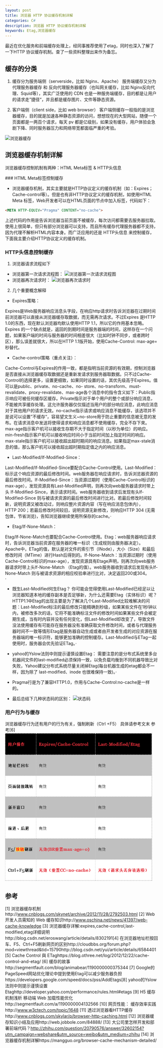 ```yaml
---
layout: post
title: 浏览器 HTTP 协议缓存机制详解
categories: C#
description: 浏览器 HTTP 协议缓存机制详解
keywords: Etag,浏览器缓存
---
```


最近在优化服务和前端缓存处理上，经同事推荐使用了etag，同时也深入了解了一下HTTP 协议缓存机制。查了一些资料整理出来作为备忘。

## 缓存的分类
1. 缓存分为服务端侧（serverside，比如 Nginx、Apache）
服务端缓存又分为 代理服务器缓存 和 反向代理服务器缓存（也叫网关缓存，比如 Nginx反向代理、Squid等），其实广泛使用的 CDN 也是一种服务端缓存，目的都是让用户的请求走”捷径“，并且都是缓存图片、文件等静态资源。

2. 客户端侧（client side，比如 web browser）
客户端侧缓存一般指的是浏览器缓存，目的就是加速各种静态资源的访问，想想现在的大型网站，随便一个页面都是一两百个请求，每天 pv 都是亿级别，如果没有缓存，用户体验会急剧下降、同时服务器压力和网络带宽都面临严重的考验。

![浏览器缓存](http://mumupudding.oss-cn-hangzhou.aliyuncs.com/wp-content/uploads/2016/08/29261470980009.jpg)


## 浏览器缓存机制详解

浏览器缓存控制机制有两种：HTML Meta标签  & HTTP头信息

### HTML Meta标签控制缓存
- 浏览器缓存机制，其实主要就是HTTP协议定义的缓存机制（如：Expires；Cache-control等）。但是也有非HTTP协议定义的缓存机制，如使用HTML Meta 标签，Web开发者可以在HTML页面的<head>节点中加入<meta>标签，代码如下：
```html
<META HTTP-EQUIV="Pragma" CONTENT="no-cache">
```
上述代码的作用是告诉浏览器当前页面不被缓存，每次访问都需要去服务器拉取。使用上很简单，但只有部分浏览器可以支持，而且所有缓存代理服务器都不支持，因为代理不解析HTML内容本身。而广泛应用的还是 HTTP头信息 来控制缓存，下面我主要介绍HTTP协议定义的缓存机制。

### HTTP头信息控制缓存
1. 浏览器请求流程如下         
- 浏览器第一次请求流程图：
![浏览器第一次请求流程图](http://mumupudding.oss-cn-hangzhou.aliyuncs.com/wp-content/uploads/2016/08/21351470980010.png)
- 浏览器再次请求时：
![浏览器再次请求时](http://mumupudding.oss-cn-hangzhou.aliyuncs.com/wp-content/uploads/2016/08/25601470980010.png)

2. 几个重要概念解释  
   
- Expires策略：

Expires是Web服务器响应消息头字段，在响应http请求时告诉浏览器在过期时间前浏览器可以直接从浏览器缓存取数据，而无需再次请求。不过Expires 是HTTP 1.0的东西，现在默认浏览器均默认使用HTTP 1.1，所以它的作用基本忽略。Expires 的一个缺点就是，返回的到期时间是服务器端的时间，这样存在一个问题，如果客户端的时间与服务器的时间相差很大（比如时钟不同步，或者跨时区），那么误差就很大，所以在HTTP 1.1版开始，使用Cache-Control: max-age=秒替代。
      
- Cache-control策略（重点关注）：

Cache-Control与Expires的作用一致，都是指明当前资源的有效期，控制浏览器是否直接从浏览器缓存取数据还是重新发请求到服务器取数据。只不过Cache-Control的选择更多，设置更细致，如果同时设置的话，其优先级高于Expires。值可以是public、private、no-cache、no- store、no-transform、must-revalidate、proxy-revalidate、max-age各个消息中的指令含义如下：Public指示响应可被任何缓存区缓存。Private指示对于单个用户的整个或部分响应消息，不能被共享缓存处理。这允许服务器仅仅描述当用户的部分响应消息，此响应消息对于其他用户的请求无效。no-cache指示请求或响应消息不能缓存，该选项并不是说可以设置”不缓存“，容易望文生义~no-store用于防止重要的信息被无意的发布。在请求消息中发送将使得请求和响应消息都不使用缓存，完全不存下來。max-age指示客户机可以接收生存期不大于指定时间（以秒为单位）的响应。min-fresh指示客户机可以接收响应时间小于当前时间加上指定时间的响应。max-stale指示客户机可以接收超出超时期间的响应消息。如果指定max-stale消息的值，那么客户机可以接收超出超时期指定值之内的响应消息。

- Last-Modified/If-Modified-Since：

Last-Modified/If-Modified-Since要配合Cache-Control使用。Last-Modified：标示这个响应资源的最后修改时间。web服务器在响应请求时，告诉浏览器资源的最后修改时间。If-Modified-Since：当资源过期时（使用Cache-Control标识的max-age），发现资源具有Last-Modified声明，则再次向web服务器请求时带上头 If-Modified-Since，表示请求时间。web服务器收到请求后发现有头If-Modified-Since 则与被请求资源的最后修改时间进行比对。若最后修改时间较新，说明资源又被改动过，则响应整片资源内容（写在响应消息包体内），HTTP 200；若最后修改时间较旧，说明资源无新修改，则响应HTTP 304 (无需包体，节省浏览)，告知浏览器继续使用所保存的cache。·        

- Etag/If-None-Match：

Etag/If-None-Match也要配合Cache-Control使用。Etag：web服务器响应请求时，告诉浏览器当前资源在服务器的唯一标识（生成规则由服务器决定）。Apache中，ETag的值，默认是对文件的索引节（INode），大小（Size）和最后修改时间（MTime）进行Hash后得到的。If-None-Match：当资源过期时（使用Cache-Control标识的max-age），发现资源具有Etage声明，则再次向web服务器请求时带上头If-None-Match （Etag的值）。web服务器收到请求后发现有头If-None-Match 则与被请求资源的相应校验串进行比对，决定返回200或304。·        

- 既生Last-Modified何生Etag？
你可能会觉得使用Last-Modified已经足以让浏览器知道本地的缓存副本是否足够新，为什么还需要Etag（实体标识）呢？HTTP1.1中Etag的出现主要是为了解决几个Last-Modified比较难解决的问题：Last-Modified标注的最后修改只能精确到秒级，如果某些文件在1秒钟以内，被修改多次的话，它将不能准确标注文件的修改时间如果某些文件会被定期生成，当有时内容并没有任何变化，但Last-Modified却改变了，导致文件没法使用缓存有可能存在服务器没有准确获取文件修改时间，或者与代理服务器时间不一致等情形Etag是服务器自动生成或者由开发者生成的对应资源在服务器端的唯一标识符，能够更加准确的控制缓存。Last-Modified与ETag一起使用时，服务器会优先验证ETag。·        
- yahoo的Yslow法则中则提示谨慎设置Etag：
需要注意的是分布式系统里多台机器间文件的last-modified必须保持一致，以免负载均衡到不同机器导致比对失败，Yahoo建议分布式系统尽量关闭掉Etag(每台机器生成的etag都会不一样，因为除了 last-modified、inode 也很难保持一致)。·        

- Pragma行是为了兼容HTTP1.0，作用与Cache-Control:no-cache是一样的。

- 最后总结下几种状态码的区别：
![状态码](http://mumupudding.oss-cn-hangzhou.aliyuncs.com/wp-content/uploads/2016/08/52401470980011.jpg)

### 用户行为与缓存
浏览器缓存行为还有用户的行为有关，强制刷新（Ctrl +F5） 具体请参考文末 参考[6]
![缓存行为](https://raw.githubusercontent.com/xuxiaolei/images/master/20190510165828.png)

## 参考
[1] 浏览器缓存机制http://www.cnblogs.com/skynet/archive/2012/11/28/2792503.html
[2] Web 开发人员需知的 Web 缓存知识http://www.oschina.net/news/41397/web-cache-knowledge
[3] 浏览器缓存详解:expires,cache-control,last-modified,etag详细说明http://blog.csdn.net/eroswang/article/details/8302191[4] 在浏览器地址栏按回车、F5、Ctrl+F5刷新网页的区别http://cloudbbs.org/forum.php?mod=viewthread&tid=15790http://blog.csdn.net/yui/article/details/6584401
[5] Cache Control 與 ETaghttps://blog.othree.net/log/2012/12/22/cache-control-and-etag/
[6] 缓存的故事http://segmentfault.com/blog/animabear/1190000000375344
[7] Google的PageSpeed网站优化理论中提到使用Etag可以减少服务器负担https://developers.google.com/speed/docs/pss/AddEtags[8] yahoo的Yslow法则中则提示谨慎设置Etaghttp://developer.yahoo.com/performance/rules.html#etags
[9] H5 缓存机制浅析 移动端 Web 加载性能优化http://segmentfault.com/a/1190000004132566
[10] 网页性能： 缓存效率实践http://www.w3ctech.com/topic/1648
[11] 透过浏览器看HTTP缓存http://www.cnblogs.com/skylar/p/browser-http-caching.html
[12] 浏览器缓存知识小结及应用http://web.jobbole.com/84888/
[13] 大公司里怎样开发和部署前端代码？http://zhihu.com/question/20790576/answer/32602154?utm_campaign=webshare&utm_source=weibo&utm_medium=zhihu
[14] 浏览器缓存机制详解https://mangguo.org/browser-cache-mechanism-detailed/

